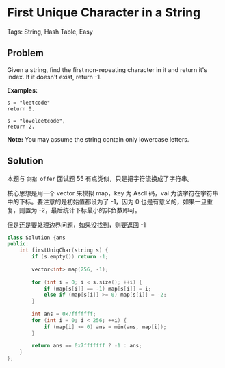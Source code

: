 # First Unique Character in a String

Tags: String, Hash Table, Easy

## Problem

Given a string, find the first non-repeating character in it and return it's index. If it doesn't exist, return -1.

**Examples:**

```
s = "leetcode"
return 0.

s = "loveleetcode",
return 2.
```

**Note:** You may assume the string contain only lowercase letters.

## Solution

本题与 `剑指 offer` 面试题 55 有点类似，只是把字符流换成了字符串。

核心思想是用一个 vector 来模拟 map，key 为 Ascll 码，val 为该字符在字符串中的下标。要注意的是初始值都设为了 -1，因为 0 也是有意义的，如果一旦重复，则置为 -2，最后统计下标最小的非负数即可。

但是还是要处理边界问题，如果没找到，则要返回 -1

```cpp
class Solution {ans
public:
    int firstUniqChar(string s) {
        if (s.empty()) return -1;
        
        vector<int> map(256, -1);
        
        for (int i = 0; i < s.size(); ++i) {
            if (map[s[i]] == -1) map[s[i]] = i;
            else if (map[s[i]] >= 0) map[s[i]] = -2;
        }
        
        int ans = 0x7fffffff;
        for (int i = 0; i < 256; ++i) {
            if (map[i] >= 0) ans = min(ans, map[i]);
        }
        
        return ans == 0x7fffffff ? -1 : ans;
    }
};
```

